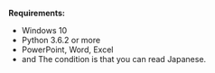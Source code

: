 **Requirements:**  
- Windows 10  
- Python 3.6.2 or more  
- PowerPoint, Word, Excel
- and The condition is that you can read Japanese.

